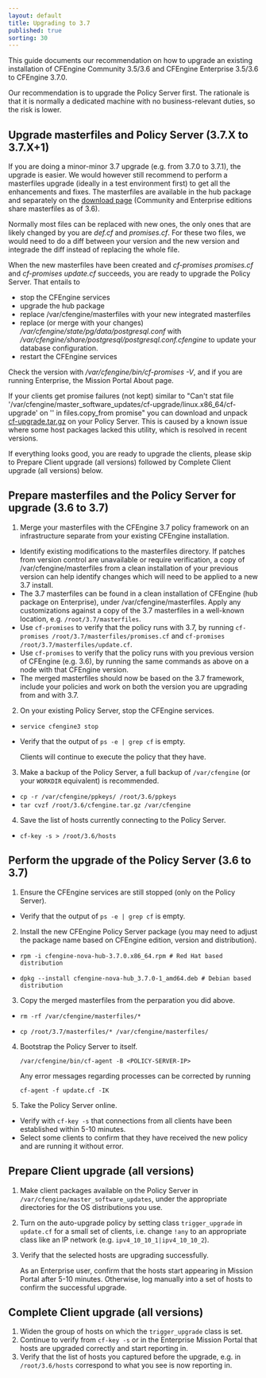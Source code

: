 ```yaml
---
layout: default
title: Upgrading to 3.7
published: true
sorting: 30
---
```


This guide documents our recommendation on how to upgrade an existing installation of CFEngine Community 3.5/3.6 and CFEngine Enterprise 3.5/3.6 to CFEngine 3.7.0.

Our recommendation is to upgrade the Policy Server first. The rationale is that it is normally a dedicated machine with no business-relevant duties, so the risk is lower.

## Upgrade masterfiles and Policy Server (3.7.X to 3.7.X+1)

If you are doing a minor-minor 3.7 upgrade (e.g. from 3.7.0 to 3.7.1), the upgrade is easier.
We would however still recommend to perform a masterfiles upgrade (ideally in a test environment first) to get all the enhancements and fixes.
The masterfiles are available in the hub package and separately on the [download page](http://cfengine.com/community/download/) (Community and Enterprise editions share masterfiles as of 3.6).

Normally most files can be replaced with new ones, the only ones that are likely changed by you are *def.cf* and *promises.cf*.
For these two files, we would need to do a diff between your version and the new version and integrade the diff instead of replacing the whole file.

When the new masterfiles have been created and *cf-promises promises.cf* and *cf-promises update.cf* succeeds, you are ready to upgrade the Policy Server. That entails to

* stop the CFEngine services
* upgrade the hub package
* replace /var/cfengine/masterfiles with your new integrated masterfiles
* replace (or merge with your changes) */var/cfengine/state/pg/data/postgresql.conf* with */var/cfengine/share/postgresql/postgresql.conf.cfengine* to update your database configuration.
* restart the CFEngine services

Check the version with */var/cfengine/bin/cf-promises -V*, and if you are running Enterprise, the Mission Portal About page.

If your clients get promise failures (not kept) similar to "Can't stat file '/var/cfengine/master_software_updates/cf-upgrade/linux.x86_64/cf-upgrade' on '<SERVER-IP>' in files.copy_from promise" you can download and unpack [cf-upgrade.tar.gz](http://cfengine.package-repos.s3.amazonaws.com/tools/cf-upgrade-for-linux.tar.gz) on your Policy Server. This is caused by a known issue where some host packages lacked this utility, which is resolved in recent versions.

If everything looks good, you are ready to upgrade the clients, please skip to Prepare Client upgrade (all versions) followed by Complete Client upgrade (all versions) below.


## Prepare masterfiles and the Policy Server for upgrade (3.6 to 3.7)

1. Merge your masterfiles with the CFEngine 3.7 policy framework on an infrastructure separate from your existing CFEngine installation.
  * Identify existing modifications to the masterfiles directory.  If patches from version control are unavailable or require verification, a copy of /var/cfengine/masterfiles from a clean installation of your previous version can help identify changes which will need to be applied to a new 3.7 install.
  * The 3.7 masterfiles can be found in a clean installation of CFEngine (hub package on Enterprise), under /var/cfengine/masterfiles.  Apply any customizations against a copy of the 3.7 masterfiles in a well-known location, e.g. `/root/3.7/masterfiles`.
  * Use `cf-promises` to verify that the policy runs with 3.7, by running `cf-promises /root/3.7/masterfiles/promises.cf` and `cf-promises /root/3.7/masterfiles/update.cf`.
  * Use `cf-promises` to verify that the policy runs with you previous version of CFEngine (e.g. 3.6), by running the same commands as above on a node with that CFEngine version.
  * The merged masterfiles should now be based on the 3.7 framework, include your policies and work on both the version you are upgrading from and with 3.7.
2. On your existing Policy Server, stop the CFEngine services.
  * `service cfengine3 stop`
  * Verify that the output of `ps -e | grep cf` is empty.

    Clients will continue to execute the policy that they have.
3. Make a backup of the Policy Server, a full backup of `/var/cfengine` (or your `WORKDIR` equivalent) is recommended.
 * `cp -r /var/cfengine/ppkeys/ /root/3.6/ppkeys`
 * `tar cvzf /root/3.6/cfengine.tar.gz /var/cfengine`
4. Save the list of hosts currently connecting to the Policy Server.
  * `cf-key -s > /root/3.6/hosts`
    

## Perform the upgrade of the Policy Server (3.6 to 3.7)

1. Ensure the CFEngine services are still stopped (only on the Policy Server).
  * Verify that the output of `ps -e | grep cf` is empty.
2. Install the new CFEngine Policy Server package (you may need to adjust the package name based on CFEngine edition, version and distribution).
  * ```
    rpm -i cfengine-nova-hub-3.7.0.x86_64.rpm # Red Hat based distribution
    ```
  * ```
    dpkg --install cfengine-nova-hub_3.7.0-1_amd64.deb # Debian based distribution
    ``` 
3. Copy the merged masterfiles from the perparation you did above.
  * ```
    rm -rf /var/cfengine/masterfiles/*
    ```
  * ```
    cp /root/3.7/masterfiles/* /var/cfengine/masterfiles/
    ```
4. Bootstrap the Policy Server to itself.

    ```
    /var/cfengine/bin/cf-agent -B <POLICY-SERVER-IP>
    ```

    Any  error messages regarding processes can be corrected by running
    
    ```
    cf-agent -f update.cf -IK
    ```
5. Take the Policy Server online.
  * Verify with `cf-key -s` that connections from all clients have been established within 5-10 minutes.
  * Select some clients to confirm that they have received the new policy and are running it without error.


## Prepare Client upgrade (all versions)

1. Make client packages available on the Policy Server in `/var/cfengine/master_software_updates`, under the appropriate directories for the OS distributions you use.
2. Turn on the auto-upgrade policy by setting class `trigger_upgrade` in `update.cf` for a small set of clients, i.e. change `!any` to an appropriate class like an IP network (e.g. `ipv4_10_10_1|ipv4_10_10_2`).
3. Verify that the selected hosts are upgrading successfully.

    As an Enterprise user, confirm that the hosts start appearing in Mission Portal after 5-10 minutes. Otherwise, log manually into a set of hosts to confirm the successful upgrade.

## Complete Client upgrade (all versions) ##

1. Widen the group of hosts on which the `trigger_upgrade` class is set.
2. Continue to verify from `cf-key -s` or in the Enterprise Mission Portal that hosts are upgraded correctly and start reporting in.
3. Verify that the list of hosts you captured before the upgrade, e.g. in `/root/3.6/hosts` correspond to what you see is now reporting in.
